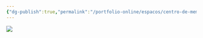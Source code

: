 ```yaml
---
{"dg-publish":true,"permalink":"/portfolio-online/espacos/centro-de-memoria-da-veterinaria/","tags":["💼/📍"],"created":"2024-02-14T12:36:18.663-03:00","updated":"2024-02-05T18:55:38.936-03:00"}
---
```



![](/img/user/XX_Anexos/cropped-cropped-logomarca-cememor-01.png)
